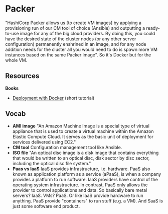 # Packer

"HashiCorp Packer allows us [to create VM images] by applying a provisioning run of our CM tool of choice (Ansible) and outputting a ready-to-use image for any of the big cloud providers. By doing this, you could have the desired state of the cluster nodes (or any other server configuration) permanently enshrined in an image, and for any node addition needs for the cluster all you would need to do is spawn more VM instances based on the same Packer image". So it's Docker but for the whole VM.



## Resources

**Books**

- [Deployment with Docker](https://learning.oreilly.com/library/view/deployment-with-docker/9781786469007/ba2dcf13-47f3-4151-a034-40a9918be9b8.xhtml) (short tutorial)



## Vocab

- **AMI image**
  "An Amazon Machine Image is a special type of virtual appliance that is used to create a virtual machine within the Amazon Elastic Compute Cloud. It serves as the basic unit of deployment for services delivered using EC2."
- **CM tool**
  Configuration management tool like Ansible.
- **ISO file**
  "An optical disc image is a disk image that contains everything that would be written to an optical disc, disk sector by disc sector, including the optical disc file system."
- **Paas vs IaaS**
  IaaS provides infrastructure, i.e. hardware. PaaS also known as application platform as a service (aPaaS), is when a company provides a platform to run software. IaaS providers have control of the operating system infrastructure. In contrast, PaaS only allows the provider to control applications and data. So basically bare metal servers? IaaS. VMs? PaaS. Or like IaaS provide hardware to run anything. PaaS provide "containers" to run stuff (e.g. a VM). And SaaS is just some software end product.

